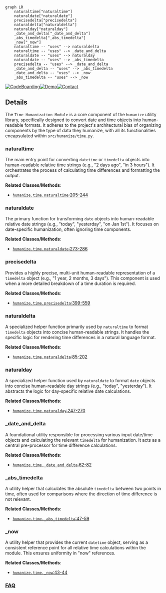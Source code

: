 ```mermaid
graph LR
    naturaltime["naturaltime"]
    naturaldate["naturaldate"]
    precisedelta["precisedelta"]
    naturaldelta["naturaldelta"]
    naturalday["naturalday"]
    _date_and_delta["_date_and_delta"]
    _abs_timedelta["_abs_timedelta"]
    _now["_now"]
    naturaltime -- "uses" --> naturaldelta
    naturaltime -- "uses" --> _date_and_delta
    naturaldate -- "uses" --> naturalday
    naturaldate -- "uses" --> _abs_timedelta
    precisedelta -- "uses" --> _date_and_delta
    _date_and_delta -- "uses" --> _abs_timedelta
    _date_and_delta -- "uses" --> _now
    _abs_timedelta -- "uses" --> _now
```

[![CodeBoarding](https://img.shields.io/badge/Generated%20by-CodeBoarding-9cf?style=flat-square)](https://github.com/CodeBoarding/GeneratedOnBoardings)[![Demo](https://img.shields.io/badge/Try%20our-Demo-blue?style=flat-square)](https://www.codeboarding.org/demo)[![Contact](https://img.shields.io/badge/Contact%20us%20-%20contact@codeboarding.org-lightgrey?style=flat-square)](mailto:contact@codeboarding.org)

## Details

The `Time Humanization Module` is a core component of the `humanize` utility library, specifically designed to convert date and time objects into human-readable formats. It adheres to the project's architectural bias of organizing components by the type of data they humanize, with all its functionalities encapsulated within `src/humanize/time.py`.

### naturaltime
The main entry point for converting `datetime` or `timedelta` objects into human-readable relative time strings (e.g., "2 days ago", "in 3 hours"). It orchestrates the process of calculating time differences and formatting the output.


**Related Classes/Methods**:

- <a href="https://github.com/jmoiron/humanize/blob/master/src/humanize/time.py#L205-L244" target="_blank" rel="noopener noreferrer">`humanize.time.naturaltime`:205-244</a>


### naturaldate
The primary function for transforming `date` objects into human-readable relative date strings (e.g., "today", "yesterday", "on Jan 1st"). It focuses on date-specific humanization, often ignoring time components.


**Related Classes/Methods**:

- <a href="https://github.com/jmoiron/humanize/blob/master/src/humanize/time.py#L273-L286" target="_blank" rel="noopener noreferrer">`humanize.time.naturaldate`:273-286</a>


### precisedelta
Provides a highly precise, multi-unit human-readable representation of a `timedelta` object (e.g., "1 year, 2 months, 3 days"). This component is used when a more detailed breakdown of a time duration is required.


**Related Classes/Methods**:

- <a href="https://github.com/jmoiron/humanize/blob/master/src/humanize/time.py#L399-L559" target="_blank" rel="noopener noreferrer">`humanize.time.precisedelta`:399-559</a>


### naturaldelta
A specialized helper function primarily used by `naturaltime` to format `timedelta` objects into concise human-readable strings. It handles the specific logic for rendering time differences in a natural language format.


**Related Classes/Methods**:

- <a href="https://github.com/jmoiron/humanize/blob/master/src/humanize/time.py#L85-L202" target="_blank" rel="noopener noreferrer">`humanize.time.naturaldelta`:85-202</a>


### naturalday
A specialized helper function used by `naturaldate` to format `date` objects into concise human-readable day strings (e.g., "today", "yesterday"). It abstracts the logic for day-specific relative date calculations.


**Related Classes/Methods**:

- <a href="https://github.com/jmoiron/humanize/blob/master/src/humanize/time.py#L247-L270" target="_blank" rel="noopener noreferrer">`humanize.time.naturalday`:247-270</a>


### _date_and_delta
A foundational utility responsible for processing various input date/time objects and calculating the relevant `timedelta` for humanization. It acts as a central pre-processor for time difference calculations.


**Related Classes/Methods**:

- <a href="https://github.com/jmoiron/humanize/blob/master/src/humanize/time.py#L62-L82" target="_blank" rel="noopener noreferrer">`humanize.time._date_and_delta`:62-82</a>


### _abs_timedelta
A utility helper that calculates the absolute `timedelta` between two points in time, often used for comparisons where the direction of time difference is not relevant.


**Related Classes/Methods**:

- <a href="https://github.com/jmoiron/humanize/blob/master/src/humanize/time.py#L47-L59" target="_blank" rel="noopener noreferrer">`humanize.time._abs_timedelta`:47-59</a>


### _now
A utility helper that provides the current `datetime` object, serving as a consistent reference point for all relative time calculations within the module. This ensures uniformity in "now" references.


**Related Classes/Methods**:

- <a href="https://github.com/jmoiron/humanize/blob/master/src/humanize/time.py#L43-L44" target="_blank" rel="noopener noreferrer">`humanize.time._now`:43-44</a>




### [FAQ](https://github.com/CodeBoarding/GeneratedOnBoardings/tree/main?tab=readme-ov-file#faq)